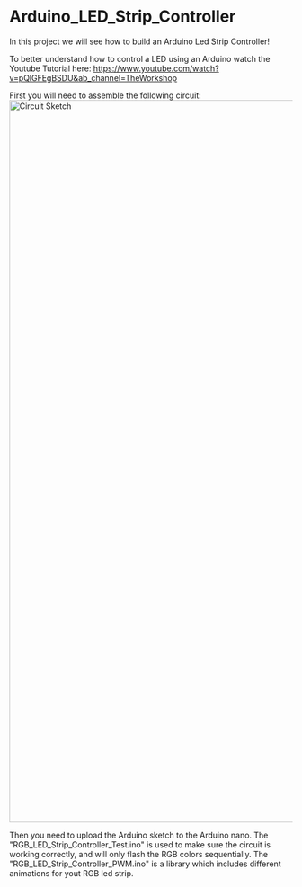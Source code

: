 # Arduino_LED_Strip_Controller
In this project we will see how to build an Arduino Led Strip Controller!

To better understand how to control a LED using an Arduino watch the Youtube Tutorial here: https://www.youtube.com/watch?v=pQlGFEgBSDU&ab_channel=TheWorkshop

First you will need to assemble the following circuit: 
<img width="1286" alt="Circuit Sketch" src="https://user-images.githubusercontent.com/80882855/114159598-a0c8ed80-992e-11eb-81b4-140a30ec75ee.png">

Then you need to upload the Arduino sketch to the Arduino nano.
The "RGB_LED_Strip_Controller_Test.ino" is used to make sure the circuit is working correctly, and will only flash the RGB colors sequentially.
The "RGB_LED_Strip_Controller_PWM.ino" is a library which includes different animations for yout RGB led strip.
